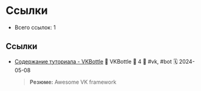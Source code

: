 # Ссылки

- Всего ссылок: 1

## Ссылки

- [Содержание туториала - VKBottle](https://vkbottle.readthedocs.io/ru/latest/tutorial/) 👤 VKBottle 💬 4 🔖 #vk, #bot 🗓️ 2024-05-08
    > **Резюме:** Awesome VK framework
